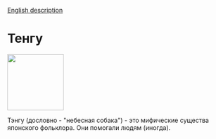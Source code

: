 [English description](README.md)


# Тенгу

<p align="left">
<img src="" images/Unit_ills_full_40083.png width="128" />
</p>

Тэнгу (дословно - "небесная собака") - это мифические существа японского фольклора. Они помогали людям (иногда).



